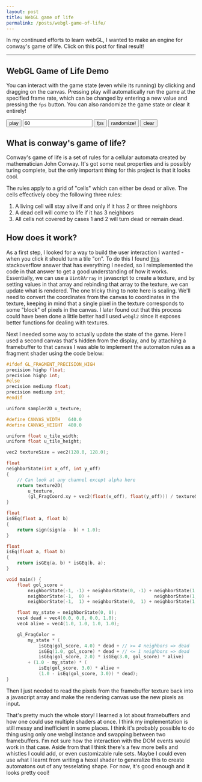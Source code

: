 ```yaml
---
layout: post
title: WebGL game of life
permalink: /posts/webgl-game-of-life/
---
```


In my continued efforts to learn webGL, I wanted to make an engine for conway's
game of life. Click on this post for final result!

---


<script src="{{ '/static/webgl_game_of_life/game/script.js' | relative_url }}" type="text/javascript"></script>
<script>
const vertUrl = "{{ '/static/webgl_game_of_life/game/shader.vert.c' | relative_url }}";
const renderUrl = "{{ '/static/webgl_game_of_life/game/render.frag.c' | relative_url }}";
const computeUrl = "{{ '/static/webgl_game_of_life/game/compute.frag.c' | relative_url }}";
</script>
<script src="{{ '/static/webgl_game_of_life/post.js' | relative_url }}" type="text/javascript"></script>

## WebGL Game of Life Demo

You can interact with the game state (even while its running) by clicking and
dragging on the canvas.  Pressing play will automatically run the game at the
specified frame rate, which can be changed by entering a new value and pressing
the `fps` button. You can also randomize the game state or clear it entirely!

<canvas id="glcanvas"></canvas>
<button id="pause" onclick="pauseplay()">play</button>
<button id="step" style="display: none;" onclick="game.step()">step</button>
<input id="fps" value="60"/>
<button onclick="game.setFps(document.getElementById('fps').value)">fps</button>
<button onclick="game.randomize(0.25)">randomize!</button>
<button onclick="game.randomize(0.0)">clear</button>

## What is conway's game of life?

Conway's game of life is a set of rules for a cellular automata created by
mathematician John Conway. It's got some neat properties and is possibly turing
complete, but the only important thing for this project is that it looks cool.

The rules apply to a grid of "cells" which can either be dead or alive. The
cells effectively obey the following three rules:

1. A living cell will stay alive if and only if it has 2 or three neighbors
2. A dead cell will come to life if it has 3 neighbors
3. All cells not covered by cases 1 and 2 will turn dead or remain dead.

## How does it work?

As a first step, I looked for a way to build the user interaction I wanted -
when you click it should turn a tile "on". To do this I found
[this](https://stackoverflow.com/a/47591468/5803067) stackoverflow answer that
has everything I needed, so I reimplemented the code in that answer to get a
good understanding of how it works. Essentially, we can use a `Uint8Array` in
javascript to create a texture, and by setting values in that array and
rebinding that array to the texture, we can update what is rendered. The one
tricky thing to note here is scaling. We'll need to convert the coordinates from
the canvas to coordinates in the texture, keeping in mind that a single pixel in
the texture corresponds to some "block" of pixels in the canvas. I later
found out that this process could have been done a little better had I used
`webgl2` since it exposes better functions for dealing with textures.

Next I needed some way to actually update the state of the game. Here I used a
second canvas that's hidden from the display, and by attaching a framebuffer to
that canvas I was able to implement the automaton rules as a fragment shader
using the code below:

```cpp
#ifdef GL_FRAGMENT_PRECISION_HIGH
precision highp float;
precision highp int;
#else
precision mediump float;
precision mediump int;
#endif

uniform sampler2D u_texture;

#define CANVAS_WIDTH   640.0
#define CANVAS_HEIGHT  480.0

uniform float u_tile_width;
uniform float u_tile_height;

vec2 textureSize = vec2(128.0, 128.0);

float
neighborState(int x_off, int y_off)
{
    // Can look at any channel except alpha here
    return texture2D(
        u_texture,
        (gl_FragCoord.xy + vec2(float(x_off), float(y_off))) / textureSize).r;
}

float
isGEq(float a, float b)
{
    return sign(sign(a - b) + 1.0);
}

float
isEq(float a, float b)
{
    return isGEq(a, b) * isGEq(b, a);
}

void main() {
    float gol_score =
        neighborState(-1, -1) + neighborState(0, -1) + neighborState(1, -1) +
        neighborState(-1,  0) +                        neighborState(1,  0) +
        neighborState(-1,  1) + neighborState(0,  1) + neighborState(1,  1);

    float my_state = neighborState(0, 0);
    vec4 dead = vec4(0.0, 0.0, 0.0, 1.0);
    vec4 alive = vec4(1.0, 1.0, 1.0, 1.0);

    gl_FragColor =
        my_state * (
            isGEq(gol_score, 4.0) * dead + // >= 4 neighbors => dead
            isGEq(1.0, gol_score) * dead + // <= 1 neighbors => dead
            isGEq(gol_score, 2.0) * isGEq(3.0, gol_score) * alive)
        + (1.0 - my_state) * (
            isEq(gol_score, 3.0) * alive +
            (1.0 - isEq(gol_score, 3.0)) * dead);
}
```

Then I just needed to read the pixels from the framebuffer texture back into a
javascript array and make the rendering canvas use the new pixels as input.

That's pretty much the whole story! I learned a lot about framebuffers and how
one could use multiple shaders at once. I think my implementation is still
messy and inefficient in some places. I think it's probably possible to do thing
using only one webgl instance and swapping between two framebuffers. I'm not
sure how the interaction with the DOM events would work in that case. Aside
from that I think there's a few more bells and whistles I could add, or even
customizable rule sets. Maybe I could even use what I learnt from writing a
hexel shader to generalize this to create automatons out of any tesselating
shape. For now, it's good enough and it looks pretty cool!
